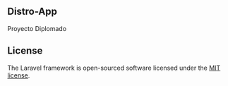 ## Distro-App

Proyecto Diplomado

## License

The Laravel framework is open-sourced software licensed under the [MIT license](https://opensource.org/licenses/MIT).
